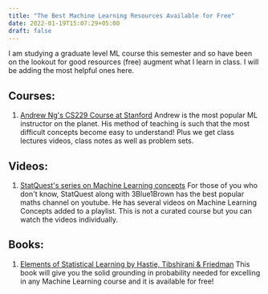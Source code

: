 ```yaml
---
title: "The Best Machine Learning Resources Available for Free"
date: 2022-01-19T15:07:29+05:00
draft: false
---
```


I am studying a graduate level ML course this semester and so have been on the lookout for good resources (free) augment what I learn in class. I will be adding the most helpful ones here.

## Courses:
1. [Andrew Ng's CS229 Course at Stanford](http://cs229.stanford.edu/syllabus-autumn2018.html)
Andrew is the most popular ML instructor on the planet. His method of teaching is such that the most difficult concepts become easy to understand! Plus we get class lectures videos, class notes as well as problem sets. 

## Videos:
1. [StatQuest's series on Machine Learning concepts](https://www.youtube.com/watch?v=Gv9_4yMHFhI&list=PLblh5JKOoLUICTaGLRoHQDuF_7q2GfuJF)
For those of you who don't know, StatQuest along with 3Blue1Brown has the best popular maths channel on youtube. He has several videos on Machine Learning Concepts added to a playlist. This is not a curated course but you can watch the videos individually. 

## Books:
1. [Elements of Statistical Learning by Hastie, Tibshirani & Friedman](https://hastie.su.domains/ElemStatLearn/)
This book will give you the solid grounding in probability needed for excelling in any Machine Learning course and it is available for free!
